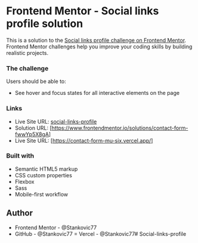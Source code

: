 # Frontend Mentor - Social links profile solution

This is a solution to the [Social links profile challenge on Frontend Mentor](https://www.frontendmentor.io/challenges/social-links-profile-UG32l9m6dQ). Frontend Mentor challenges help you improve your coding skills by building realistic projects. 


### The challenge

Users should be able to:

- See hover and focus states for all interactive elements on the page

### Links

- Live Site URL: [social-links-profile](https://rhinzz.github.io/social-links-profile/)
- Solution URL: [https://www.frontendmentor.io/solutions/contact-form-fwwYp5X8gA]
- Live Site URL: [https://contact-form-mu-six.vercel.app/]


### Built with

- Semantic HTML5 markup
- CSS custom properties
- Flexbox
- Sass
- Mobile-first workflow

## Author
- Frontend Mentor - @Stankovic77
- GitHub - @Stankovic77
= Vercel - @Stankovic77#   S o c i a l - l i n k s - p r o f i l e  
 